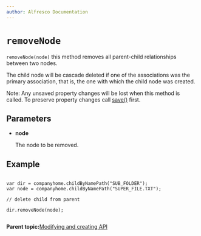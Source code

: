 ```yaml
---
author: Alfresco Documentation
---
```


# `removeNode`

`removeNode(node)` this method removes all parent-child relationships between two nodes.

The child node will be cascade deleted if one of the associations was the primary association, that is, the one with which the child node was created.

Note: Any unsaved property changes will be lost when this method is called. To preserve property changes call [save\(\)](API-JS-node-save.md) first.

## Parameters

-   **node**

    The node to be removed.


## Example

```

var dir = companyhome.childByNamePath("SUB_FOLDER");
var node = companyhome.childByNamePath("SUPER_FILE.TXT");

// delete child from parent

dir.removeNode(node);
       
```

**Parent topic:**[Modifying and creating API](../references/API-JS-ModifyCreate.md)


